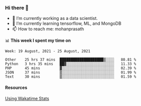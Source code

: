 ### Hi there 👋

- 🔭 I’m currently working as a data scientist.
- 🌱 I’m currently learning tensorflow, ML, and MongoDB
- 📫 How to reach me: mohanprasath

📊 **This week I spent my time on**
<!--START_SECTION:waka-->
```text
Week: 19 August, 2021 - 25 August, 2021

Other    25 hrs 37 mins  ████████████████████▒░░░░   80.81 % 
Python   3 hrs 35 mins   ██▓░░░░░░░░░░░░░░░░░░░░░░   11.33 % 
PHP      45 mins         ▓░░░░░░░░░░░░░░░░░░░░░░░░   02.39 % 
JSON     37 mins         ▒░░░░░░░░░░░░░░░░░░░░░░░░   01.99 % 
Text     30 mins         ▒░░░░░░░░░░░░░░░░░░░░░░░░   01.59 % 
```
<!--END_SECTION:waka-->

#### Resources
[Using Wakatime Stats](https://github.com/marketplace/actions/waka-readme)
